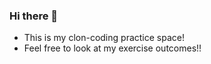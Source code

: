 ### Hi there 👋

- This is my clon-coding practice space! 
- Feel free to look at my exercise outcomes!! 
